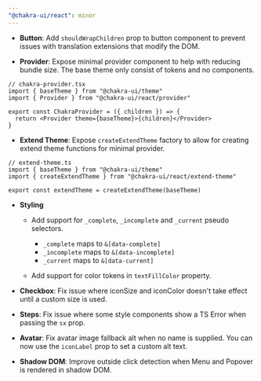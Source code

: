 ```yaml
---
"@chakra-ui/react": minor
---
```


- **Button**: Add `shouldWrapChildren` prop to button component to prevent
  issues with translation extensions that modify the DOM.

- **Provider**: Expose minimal provider component to help with reducing bundle
  size. The base theme only consist of tokens and no components.

```tsx
// chakra-provider.tsx
import { baseTheme } from "@chakra-ui/theme"
import { Provider } from "@chakra-ui/react/provider"

export const ChakraProvider = ({ children }) => {
  return <Provider theme={baseTheme}>{children}</Provider>
}
```

- **Extend Theme**: Expose `createExtendTheme` factory to allow for creating
  extend theme functions for minimal provider.

```tsx
// extend-theme.ts
import { baseTheme } from "@chakra-ui/theme"
import { createExtendTheme } from "@chakra-ui/react/extend-theme"

export const extendTheme = createExtendTheme(baseTheme)
```

- **Styling**

  - Add support for `_complete`, `_incomplete` and `_current` pseudo selectors.

    - `_complete` maps to `&[data-complete]`
    - `_incomplete` maps to `&[data-incomplete]`
    - `_current` maps to `&[data-current]`

  - Add support for color tokens in `textFillColor` property.

- **Checkbox**: Fix issue where iconSize and iconColor doesn't take effect until
  a custom size is used.

- **Steps**: Fix issue where some style components show a TS Error when passing
  the `sx` prop.

- **Avatar**: Fix avatar image fallback alt when no name is supplied. You can
  now use the `iconLabel` prop to set a custom alt text.

- **Shadow DOM**: Improve outside click detection when Menu and Popover is
  rendered in shadow DOM.
